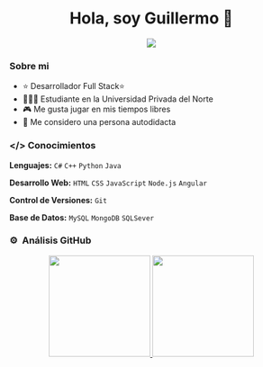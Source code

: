 
<div align="center">
<h1 align="center">Hola, soy Guillermo 👋</h1>
</div>

<!--  -->

<p align="center">
  <a href="https://github.com/DenverCoder1/readme-typing-svg"><img src="https://readme-typing-svg.herokuapp.com?font=Time+New+Roman&color=cyan&size=25&center=true&vCenter=true&width=600&height=100&lines=Desarrollador+Full+Stack..&hearts;++;En+busca+de+nuevos+retos;Con+ganas+de+aprender+cosas+nuevas"></a>
</p>


### Sobre mi

- ⭐ Desarrollador Full Stack⭐ 
- 👨🏼‍🎓 Estudiante en la Universidad Privada del Norte
- 🎮 Me gusta jugar en mis tiempos libres
- 📖 Me considero una persona autodidacta 

<!--  -->

### </> Conocimientos

**Lenguajes:** `C#` `C++` `Python` `Java` 

**Desarrollo Web:** `HTML` `CSS` `JavaScript` `Node.js` `Angular`
 
**Control de Versiones:** `Git` 

**Base de Datos:** `MySQL` `MongoDB` `SQLSever`

<!--  -->

### ⚙️ &nbsp;Análisis GitHub

<p align="center">
<a href="https://github.com/guillermotp01">
  <img height="180em" src="https://github-readme-stats-eight-theta.vercel.app/api?username=guillermotp01&show_icons=true&theme=algolia&include_all_commits=true&count_private=true"/>
  <img height="180em" src="https://github-readme-stats-eight-theta.vercel.app/api/top-langs/?username=guillermotp01&layout=compact&langs_count=8&theme=algolia"/>
</a>
</p>
